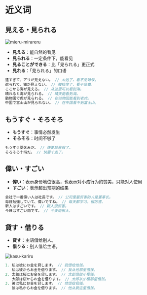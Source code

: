 # 近义词

## 見える・見られる

![mieru-mirareru](/vocab-mieru-mirareru.svg)

- **見える**：能自然的看见
- **見られる**：一定条件下，能看见
- **見ることができる**：比「見られる」更正式
- **見れる**：「見られる」的口语

```js
遠すぎて、アリが見えない。 // 太远了，看不见蚂蚁。
遮られて、猫が見えない。 // 被挡住了，看不见猫。
ここから海が見える。 // 从这里可以看到海。
晴れると海が見られる。 // 晴天能看到海。
動物園で虎が見られる。 // 在动物园能看到老虎。
中国で富士山が見られない。 // 在中国看不到富士山。
```

## もうすぐ・そろそろ

- **もうすぐ**：事情必然发生
- **そろそろ**：时间不够了

```js
もうすぐ夏休みだ。 // 快要放暑假了。
そろそろ十時だ。 // 快要十点了。
```

## 偉い・すごい

- **偉い**：表示身份地位很高，也表示对小孩行为的赞美，只能对人使用
- **すごい**：表示超出预期的结果

```js
会社で一番偉い人は社長です。 // 公司里最厉害的人是董事长。
毎日勉強していて、偉いですね。 // 每天都学习，很厉害。
新人はすごいです。 // 新人很厉害。
今日はすごい雨です。 // 今天雨很大。
```

## 貸す・借りる

- **貸す**：主语借给别人。
- **借りる**：别人借给主语。

![kasu-kariru](/vocab-compare-kasu-kariru.svg)

```js
1. 私は彼にお金を貸します。 // 我借给他钱。
   私は彼からお金を借ります。 // 我从他那里借钱。
2. 太郎は桜にお金を貸します。 // 太郎借给小樱钱。
   太郎は桜からお金を借ります。 // 太郎从小樱那里借钱。
3. 彼は私にお金を貸します。 // 他借给我钱。
   彼は私からお金を借ります。 // 他从我这里借钱。
```
